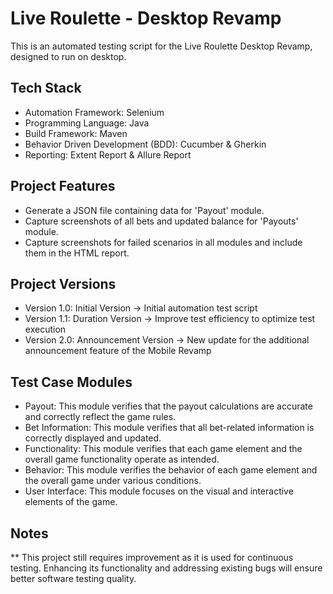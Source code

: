 # Live Roulette - Desktop Revamp

This is an automated testing script for the Live Roulette Desktop Revamp, designed to run on desktop.

## Tech Stack

- Automation Framework: Selenium
- Programming Language: Java
- Build Framework: Maven
- Behavior Driven Development (BDD): Cucumber & Gherkin
- Reporting: Extent Report & Allure Report

## Project Features

- Generate a JSON file containing data for 'Payout' module.
- Capture screenshots of all bets and updated balance for 'Payouts' module.
- Capture screenshots for failed scenarios in all modules and include them in the HTML report.

## Project Versions

- Version 1.0: Initial Version -> Initial automation test script
- Version 1.1: Duration Version -> Improve test efficiency to optimize test execution
- Version 2.0: Announcement Version -> New update for the additional announcement feature of the Mobile Revamp

## Test Case Modules

- Payout: This module verifies that the payout calculations are accurate and correctly reflect the game rules.
- Bet Information: This module verifies that all bet-related information is correctly displayed and updated.
- Functionality: This module verifies that each game element and the overall game functionality operate as intended.
- Behavior: This module verifies the behavior of each game element and the overall game under various conditions.
- User Interface: This module focuses on the visual and interactive elements of the game.

## Notes

** This project still requires improvement as it is used for continuous testing.
Enhancing its functionality and addressing existing bugs will ensure better software testing quality.
